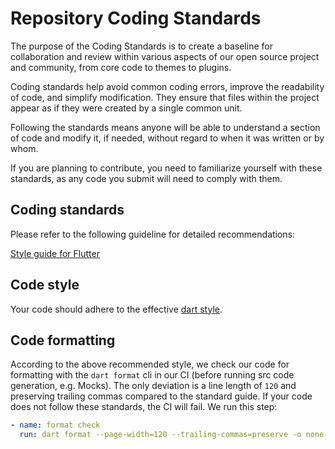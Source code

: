 # Repository Coding Standards

The purpose of the Coding Standards is to create a baseline for collaboration and review within various aspects of our open source project and community, from core code to themes
to plugins.

Coding standards help avoid common coding errors, improve the readability of code, and simplify modification. They ensure that files within the project appear as if they were
created by a single common unit.

Following the standards means anyone will be able to understand a section of code and modify it, if needed, without regard to when it was written or by whom.

If you are planning to contribute, you need to familiarize yourself with these standards, as any code you submit will need to comply with them.

## Coding standards

Please refer to the following guideline for detailed recommendations:

[Style guide for Flutter](https://github.com/flutter/flutter/blob/master/docs/contributing/Style-guide-for-Flutter-repo.md)

## Code style

Your code should adhere to the effective [dart style](https://dart.dev/effective-dart/style).

## Code formatting

According to the above recommended style, we check our code for formatting with the `dart format` cli in our CI
(before running src code generation, e.g. Mocks).
The only deviation is a line length of `120` and preserving trailing commas compared to the standard guide. If your code does not follow these standards,
the CI will fail. We run this step:

```yml
- name: format check
  run: dart format --page-width=120 --trailing-commas=preserve -o none --set-exit-if-changed .
```
